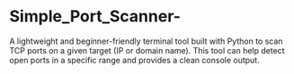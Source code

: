 # Simple_Port_Scanner-
A lightweight and beginner-friendly terminal tool built with Python to scan TCP ports on a given target (IP or domain name). This tool can help detect open ports in a specific range and provides a clean console output.
